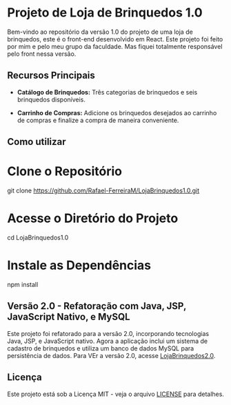 # Projeto de Loja de Brinquedos 1.0

Bem-vindo ao repositório da versão 1.0 do projeto de uma loja de brinquedos, este é o front-end desenvolvido em React.
Este projeto foi feito por mim e pelo meu grupo da faculdade. Mas fiquei totalmente responsável pelo front nessa versão.

## Recursos Principais

- **Catálogo de Brinquedos:** Três categorias de brinquedos e seis brinquedos disponíveis.

- **Carrinho de Compras:** Adicione os brinquedos desejados ao carrinho de compras e finalize a compra de maneira conveniente.

 ## Como utilizar

# Clone o Repositório
git clone https://github.com/Rafael-FerreiraM/LojaBrinquedos1.0.git

# Acesse o Diretório do Projeto
cd LojaBrinquedos1.0

# Instale as Dependências
npm install


## Versão 2.0 - Refatoração com Java, JSP, JavaScript Nativo, e MySQL

Este projeto foi refatorado para a versão 2.0, incorporando tecnologias  Java, JSP, e JavaScript nativo. Agora a aplicação inclui um sistema de cadastro de brinquedos e utiliza um banco de dados MySQL para persistência de dados.
Para VEr a versão 2.0, acesse [LojaBrinquedos2.0](https://github.com/Rafael-FerreiraM/LojaBrinquedos2.0).

## Licença

Este projeto está sob a Licença MIT - veja o arquivo [LICENSE](LICENSE) para detalhes.
